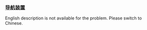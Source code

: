 ### [导航装置](https://leetcode.com/problems/hSRGyL)

English description is not available for the problem. Please switch to Chinese.